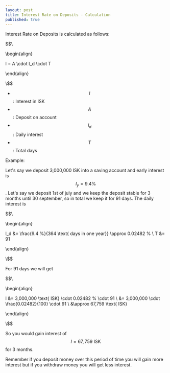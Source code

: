 ```yaml
---
layout: post
title: Interest Rate on Deposits - Calculation
published: true
---
```


Interest Rate on Deposits is calculated as follows:

$$\\

\begin{align}

I = A \cdot I_d \cdot T

\end{align}

\\$$

* $$I$$: Interest in ISK
* $$A$$: Deposit on account
* $$I_d$$: Daily interest
* $$T$$: Total days

Example:

Let's say we deposit 3,000,000 ISK into a saving account and early interest is $$I_y = 9.4 \%$$. 
Let's say we deposit 1st of july and we keep the deposit stable for 3 months until 30 september, so in total we keep it for 91 days.
The daily interest is 

$$\\

\begin{align}

I_d &= \frac{9.4 \%}{364 \text{ days in one year}} \approx 0.02482 \% \\
T &= 91

\end{align}

\\$$

For 91 days we will get

$$\\

\begin{align}

I &= 3,000,000 \text{ ISK} \cdot 0.02482 \% \cdot 91 \\
&= 3,000,000 \cdot \frac{0.02482}{100} \cdot 91 \\
&\approx 67,759 \text{ ISK}

\end{align}

\\$$

So you would gain interest of $$I = 67,759 \text{ ISK}$$ for 3 months.

Remember if you deposit money over this period of time you will gain more interest but if you withdraw money you will get less interest.
